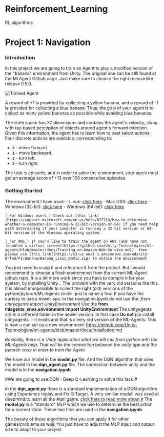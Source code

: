 # Reinforcement_Learning
RL algorithms

[//]: # (Image References)

[image1]: https://user-images.githubusercontent.com/10624937/42135619-d90f2f28-7d12-11e8-8823-82b970a54d7e.gif "Trained Agent"

# Project 1: Navigation

### Introduction

In this project we are going to train an Agent to play a modified version of the "banana" environment from Unity. The original one can be still found at the MLAgent Github page. Just make sure to choose the right release like release 0.5.0.

![Trained Agent][image1]

A reward of +1 is provided for collecting a yellow banana, and a reward of -1 is provided for collecting a blue banana.  Thus, the goal of your agent is to collect as many yellow bananas as possible while avoiding blue bananas.  

The state space has 37 dimensions and contains the agent's velocity, along with ray-based perception of objects around agent's forward direction.  Given this information, the agent has to learn how to best select actions.  Four discrete actions are available, corresponding to:
- **`0`** - move forward.
- **`1`** - move backward.
- **`2`** - turn left.
- **`3`** - turn right.

The task is episodic, and in order to solve the environment, your agent must get an average score of +13 over 100 consecutive episodes.

### Getting Started

The environment I have used:
    - Linux: [click here](https://s3-us-west-1.amazonaws.com/udacity-drlnd/P1/Banana/Banana_Linux.zip)
    - Mac OSX: [click here](https://s3-us-west-1.amazonaws.com/udacity-drlnd/P1/Banana/Banana.app.zip)
    - Windows (32-bit): [click here](https://s3-us-west-1.amazonaws.com/udacity-drlnd/P1/Banana/Banana_Windows_x86.zip)
    - Windows (64-bit): [click here](https://s3-us-west-1.amazonaws.com/udacity-drlnd/P1/Banana/Banana_Windows_x86_64.zip)
    
    (_For Windows users_) Check out [this link](https://support.microsoft.com/en-us/help/827218/how-to-determine-whether-a-computer-is-running-a-32-bit-version-or-64) if you need help with determining if your computer is running a 32-bit version or 64-bit version of the Windows operating system.

    (_For AWS_) If you'd like to train the agent on AWS (and have not [enabled a virtual screen](https://github.com/Unity-Technologies/ml-agents/blob/master/docs/Training-on-Amazon-Web-Service.md)), then please use [this link](https://s3-us-west-1.amazonaws.com/udacity-drlnd/P1/Banana/Banana_Linux_NoVis.zip) to obtain the environment.

You just need to unzip it and reference it from the project.
But I would recommend to choose a fresh environmnet from the current ML-Agent github repo. It is a bit more work since you have to compile it for your system, by installing Unity... The problem with the very old versions like this. It is almost immpossible to collect the right (old) versions of the python/pytorch/ML-Agents circle -just to name a few.
If you have the curtesy to use a newer app. In the navigation.ipynb 
do not use the:  *from unityagents import UnityEnvironment*
Use the **from mlagents_envs.environment import UnityEnvironment**
The unityagents are in a different folder in the newer version. In that case **Do not** pip install unityagents. - It exists and that is a very old version of the ML-Agents.
This is how u can set up a new environment:
https://github.com/Unity-Technologies/ml-agents/blob/master/docs/Installation.md

*Basically, there is a Unity application what we will call from python with the ML-Agents help. That will be the connection between the unity app and the pytorch code in order to train the Agent.*

We have our model in the **model.py** file.
And the DQN algorithm that uses the model in the **dqn_agent.py** file.
The connection between unity and the model is in the **navigation.ipynb**

#We are going to use DQN - Deep Q-Learning to solve this task.#

In the **dqn_agent.py** there is a standard implementation of a DQN algorithm using Experience replay and Fix Q Target. A very similiar modell was used at deepmind to learn all the Atari game. [click here to read more about it](https://storage.googleapis.com/deepmind-media/dqn/DQNNaturePaper.pdf)
The **model.py** is a "standard" MLP which we use to determine the best action for a current state. These two files are used in the **navigation.ipynb**

The beauty of these algorithms that you can apply it for other games/problems as well. You just have to adjust the MLP input and output size to adapt to your project.







